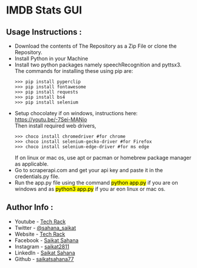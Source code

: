 # IMDB Stats GUI

## Usage Instructions :

- Download the contents of The Repository as a Zip File or clone the Repository.
- Install Python in your Machine 
- Install two python packages namely speechRecognition and pyttsx3. The commands for installing these using pip are:
    ```python3
    >>> pip install pyperclip
    >>> pip install fontawesome
    >>> pip install requests
    >>> pip install bs4
    >>> pip install selenium
    ``` 
- Setup chocolatey if on windows, instructions here: https://youtu.be/-7Sei-MANio </br>
Then install required web drivers,
    ```
    >>> choco install chromedriver #for chrome
    >>> choco install selenium-gecko-driver #for Firefox
    >>> choco install selenium-edge-driver #for ms edge 
    ```
    If on linux or mac os, use apt or
    pacman or homebrew package manager as applicable. 
- Go to scraperapi.com and get your api key and paste it in the credentials.py file.
- Run the app.py file using the command <mark>python app.py</mark> if you are on windows and as <mark>python3 app.py</mark> if you ar eon linux or mac os.



## Author Info :

- Youtube - [Tech Rack](https://www.youtube.com/TechRack)
- Twitter - [@sahana_saikat](https://twitter.com/sahana_saikat)
- Website - [Tech Rack](https://tech-rack.in)
- Facebook - [Saikat Sahana](https://www.facebook.com/saikat.sahana.75)
- Instagram - [saikat2811](https://www.instagram.com/saikat2811/)
- LinkedIn - [Saikat Sahana](https://www.linkedin.com/in/saikat-sahana-454608118)
- Github - [saikatsahana77](https://github.com/saikatsahana77)
